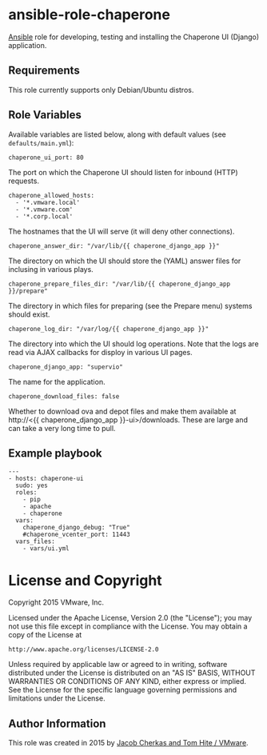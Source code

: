 # ansible-role-chaperone

[Ansible](https://github.com/ansible/ansible) role for developing,
testing and installing the Chaperone UI (Django) application.

## Requirements

This role currently supports only Debian/Ubuntu distros.

## Role Variables

Available variables are listed below, along with default values (see `defaults/main.yml`):

    chaperone_ui_port: 80

The port on which the Chaperone UI should listen for inbound (HTTP) requests.

    chaperone_allowed_hosts:
      - '*.vmware.local'
      - '*.vmware.com'
      - '*.corp.local'

The hostnames that the UI will serve (it will deny other connections).

    chaperone_answer_dir: "/var/lib/{{ chaperone_django_app }}"

The directory on which the UI should store the (YAML) answer files for inclusing in various plays.

    chaperone_prepare_files_dir: "/var/lib/{{ chaperone_django_app }}/prepare"

The directory in which files for preparing (see the Prepare menu) systems should exist.

    chaperone_log_dir: "/var/log/{{ chaperone_django_app }}"

The directory into which the UI should log operations. Note that the logs are read via
AJAX callbacks for disploy in various UI pages.

    chaperone_django_app: "supervio"

The name for the application.

    chaperone_download_files: false

Whether to download ova and depot files and make them available at
http://<{{ chaperone_django_app }}-ui>/downloads. These are large and can take a very
long time to pull.

## Example playbook

```
---
- hosts: chaperone-ui
  sudo: yes
  roles:
    - pip
    - apache
    - chaperone
  vars:
    chaperone_django_debug: "True"
    #chaperone_vcenter_port: 11443
  vars_files:
    - vars/ui.yml

```

# License and Copyright
 
Copyright 2015 VMware, Inc.

Licensed under the Apache License, Version 2.0 (the "License");
you may not use this file except in compliance with the License.
You may obtain a copy of the License at

    http://www.apache.org/licenses/LICENSE-2.0

Unless required by applicable law or agreed to in writing, software
distributed under the License is distributed on an "AS IS" BASIS,
WITHOUT WARRANTIES OR CONDITIONS OF ANY KIND, either express or implied.
See the License for the specific language governing permissions and
limitations under the License.

## Author Information

This role was created in 2015 by [Jacob Cherkas and Tom Hite / VMware](http://www.vmware.com/).

